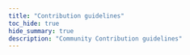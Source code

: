 ```yaml
---
title: "Contribution guidelines"
toc_hide: true
hide_summary: true
description: "Community Contribution guidelines"
---
```


